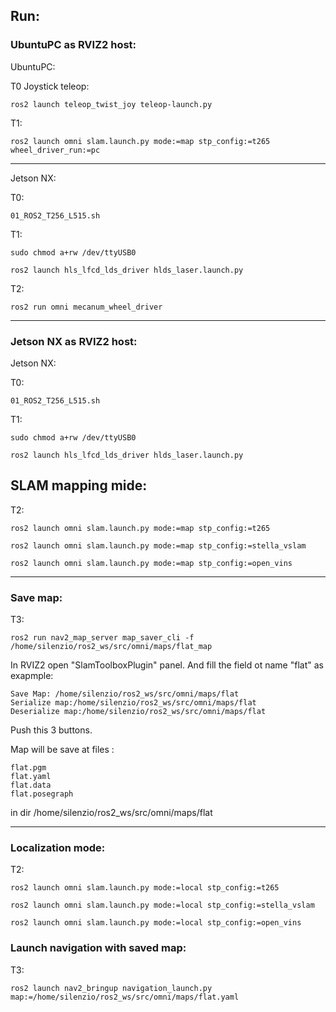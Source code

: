 ## Run:


### UbuntuPC as RVIZ2 host:

UbuntuPC:

T0 Joystick teleop:
```
ros2 launch teleop_twist_joy teleop-launch.py
```


T1:
```
ros2 launch omni slam.launch.py mode:=map stp_config:=t265 wheel_driver_run:=pc
```

_______

Jetson NX:

T0:
```
01_ROS2_T256_L515.sh
```

T1:
```
sudo chmod a+rw /dev/ttyUSB0
```
```
ros2 launch hls_lfcd_lds_driver hlds_laser.launch.py
```

T2:
```
ros2 run omni mecanum_wheel_driver
```




_______

### Jetson NX as RVIZ2 host:

Jetson NX:

T0:
```
01_ROS2_T256_L515.sh
```

T1:
```
sudo chmod a+rw /dev/ttyUSB0
```
```
ros2 launch hls_lfcd_lds_driver hlds_laser.launch.py
```

## SLAM mapping mide:

T2:
```
ros2 launch omni slam.launch.py mode:=map stp_config:=t265
```
```
ros2 launch omni slam.launch.py mode:=map stp_config:=stella_vslam
```
```
ros2 launch omni slam.launch.py mode:=map stp_config:=open_vins
```
_______

### Save map:

T3:
```
ros2 run nav2_map_server map_saver_cli -f /home/silenzio/ros2_ws/src/omni/maps/flat_map
```
In RVIZ2 open "SlamToolboxPlugin" panel. 
And fill the field ot name "flat" as exapmple:
```
Save Map: /home/silenzio/ros2_ws/src/omni/maps/flat
Serialize map:/home/silenzio/ros2_ws/src/omni/maps/flat
Deserialize map:/home/silenzio/ros2_ws/src/omni/maps/flat
```
Push this 3 buttons.

Map will be save at files :
```
flat.pgm
flat.yaml
flat.data
flat.posegraph
```
in dir /home/silenzio/ros2_ws/src/omni/maps/flat

_______

### Localization mode:

T2:
```
ros2 launch omni slam.launch.py mode:=local stp_config:=t265
```
```
ros2 launch omni slam.launch.py mode:=local stp_config:=stella_vslam
```
```
ros2 launch omni slam.launch.py mode:=local stp_config:=open_vins
```

### Launch navigation with saved map:

T3:
```
ros2 launch nav2_bringup navigation_launch.py map:=/home/silenzio/ros2_ws/src/omni/maps/flat.yaml
```







